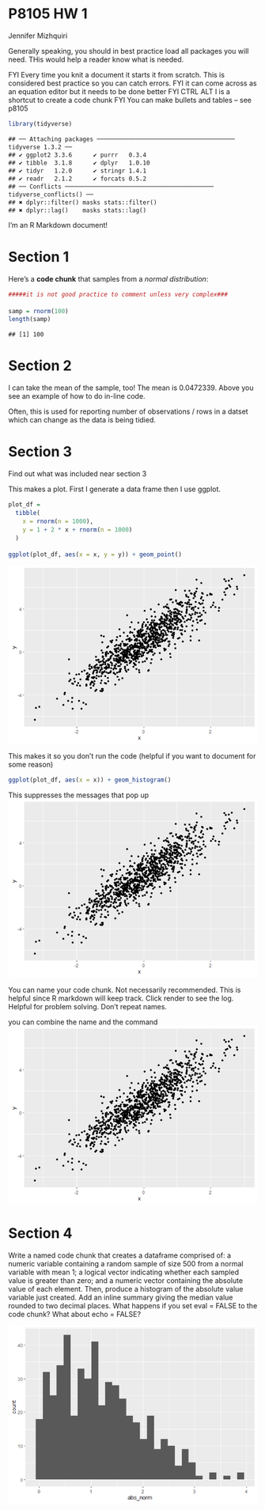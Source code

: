 P8105 HW 1
================
Jennifer Mizhquiri

Generally speaking, you should in best practice load all packages you
will need. THis would help a reader know what is needed.

FYI Every time you knit a document it starts it from scratch. This is
considered best practice so you can catch errors. FYI it can come across
as an equation editor but it needs to be done better FYI CTRL ALT I is a
shortcut to create a code chunk FYI You can make bullets and tables –
see p8105

``` r
library(tidyverse)
```

    ## ── Attaching packages ─────────────────────────────────────── tidyverse 1.3.2 ──
    ## ✔ ggplot2 3.3.6      ✔ purrr   0.3.4 
    ## ✔ tibble  3.1.8      ✔ dplyr   1.0.10
    ## ✔ tidyr   1.2.0      ✔ stringr 1.4.1 
    ## ✔ readr   2.1.2      ✔ forcats 0.5.2 
    ## ── Conflicts ────────────────────────────────────────── tidyverse_conflicts() ──
    ## ✖ dplyr::filter() masks stats::filter()
    ## ✖ dplyr::lag()    masks stats::lag()

I’m an R Markdown document!

# Section 1

Here’s a **code chunk** that samples from a *normal distribution*:

``` r
#####it is not good practice to comment unless very complex###

samp = rnorm(100)
length(samp)
```

    ## [1] 100

# Section 2

I can take the mean of the sample, too! The mean is 0.0472339. Above you
see an example of how to do in-line code.

Often, this is used for reporting number of observations / rows in a
datset which can change as the data is being tidied.

# Section 3

Find out what was included near section 3

This makes a plot. First I generate a data frame then I use ggplot.

``` r
plot_df = 
  tibble(
    x = rnorm(n = 1000),
    y = 1 + 2 * x + rnorm(n = 1000)
  )

ggplot(plot_df, aes(x = x, y = y)) + geom_point()
```

![](template_files/figure-gfm/unnamed-chunk-3-1.png)<!-- -->

This makes it so you don’t run the code (helpful if you want to document
for some reason)

``` r
ggplot(plot_df, aes(x = x)) + geom_histogram()
```

This suppresses the messages that pop up
![](template_files/figure-gfm/unnamed-chunk-5-1.png)<!-- -->

You can name your code chunk. Not necessarily recommended. This is
helpful since R markdown will keep track. Click render to see the log.
Helpful for problem solving. Don’t repeat names.

you can combine the name and the command
![](template_files/figure-gfm/chunk_scatterplot-1.png)<!-- -->

# Section 4

Write a named code chunk that creates a dataframe comprised of: a
numeric variable containing a random sample of size 500 from a normal
variable with mean 1; a logical vector indicating whether each sampled
value is greater than zero; and a numeric vector containing the absolute
value of each element. Then, produce a histogram of the absolute value
variable just created. Add an inline summary giving the median value
rounded to two decimal places. What happens if you set eval = FALSE to
the code chunk? What about echo = FALSE?

![](template_files/figure-gfm/unnamed-chunk-6-1.png)<!-- -->
